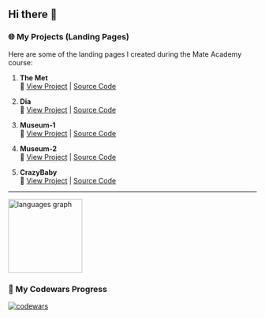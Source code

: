 ## Hi there 👋

### 🌐 My Projects (Landing Pages)

Here are some of the landing pages I created during the Mate Academy course:

1. **The Met**  
   🔗 [View Project](https://bezushk0.github.io/the-met_landing/) | [Source Code](https://github.com/Bezushk0/the-met_landing)

3. **Dia**  
   🔗 [View Project](https://bezushk0.github.io/Dia) | [Source Code](https://github.com/Bezushk0/Dia)

5. **Museum-1**  
   🔗 [View Project](https://bezushk0.github.io/Museum-1/) | [Source Code](https://github.com/Bezushk0/Museum-1)

7. **Museum-2**  
   🔗 [View Project](https://bezushk0.github.io/Museum-2/) | [Source Code](https://github.com/Bezushk0/Museum-2)

9. **CrazyBaby**  
   🔗 [View Project](https://bezushk0.github.io/CrazyBaby/) | [Source Code](https://github.com/Bezushk0/CrazyBaby/)

---

<div align="left">
  <img src="https://github-readme-stats.vercel.app/api/top-langs?username=bezushk0&locale=en&hide_title=false&layout=compact&card_width=320&langs_count=5&theme=dracula&hide_border=true&order=2" height="150" alt="languages graph"  />
</div>

###

### 📜 My Codewars Progress

[![codewars](https://www.codewars.com/users/Bezushk0/badges/large)](https://www.codewars.com/users/Bezushk0)

<!--
**Bezushk0/bezushk0** is a ✨ _special_ ✨ repository because its `README.md` (this file) appears on your GitHub profile.

Here are some ideas to get you started:

- 🔭 I’m currently working on ...
- 🌱 I’m currently learning ...
- 👯 I’m looking to collaborate on ...
- 🤔 I’m looking for help with ...
- 💬 Ask me about ...
- 📫 How to reach me: ...
- 😄 Pronouns: ...
- ⚡ Fun fact: ...
-->
